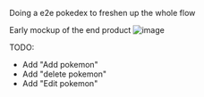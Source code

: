 Doing a e2e pokedex to freshen up the whole flow

Early mockup of the end product
![image](https://github.com/user-attachments/assets/35c76815-e8d7-4b0a-b341-fd01a14b2e87)

TODO: 
- Add "Add pokemon"
- Add "delete pokemon"
- Add "Edit pokemon"
